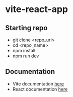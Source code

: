 # vite-react-app
## Starting repo
- git clone <repo_url>
- cd <repo_name>
- npm install
- npm run dev

## Documentation
- Vite documentation [here](https://vitejs.dev/guide/)
- React documentation [here](https://react.dev/learn)
